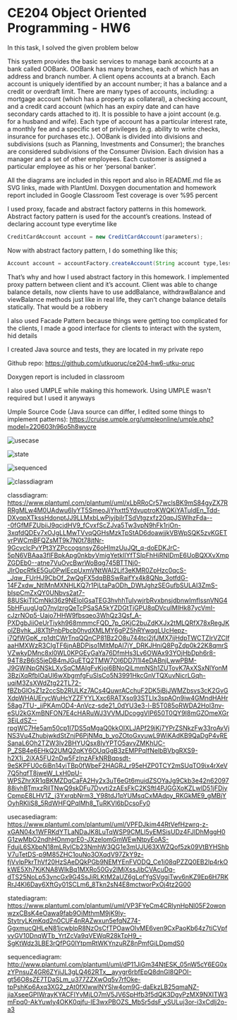 # CE204 Object Oriented Programming - HW6

In this task, I solved the given problem below

This system provides the basic services to manage bank accounts at a bank called OOBank.
OOBank has many branches, each of which has an address and branch number. A client opens
accounts at a branch. Each account is uniquely identified by an account number; it has a
balance and a credit or overdraft limit. There are many types of accounts, including: a mortgage
account (which has a property as collateral), a checking account, and a credit card account
(which has an expiry date and can have secondary cards attached to it). It is possible to have a
joint account (e.g. for a husband and wife). Each type of account has a particular interest rate, a
monthly fee and a specific set of privileges (e.g. ability to write checks, insurance for purchases
etc.). OOBank is divided into divisions and subdivisions (such as Planning, Investments and
Consumer); the branches are considered subdivisions of the Consumer Division. Each division
has a manager and a set of other employees. Each customer is assigned a particular employee
as his or her ‘personal banker’.

All the diagrams are included in this report and also in README.md file as SVG links, made with PlantUml.
Doxygen documentation and homework report included in Google Classroom
Test coverage is over %95 percent

I used proxy, facade and abstract factory patterns in this homework. Abstract factory pattern is used for the account’s creations. Instead of declaring account type everytime like

```java
CreditCardAccount account = new CreditCardAccount(parameters);
```

Now with abstract factory pattern, I do something like this;

```java
Account account = accountFactory.createAccount(String account type,less parameters);
```

That’s why and how I used abstract factory in this homework.
I implemented proxy pattern between client and it’s account. Client was able to change balance details, now clients have to use addBalance, withdrawBalance and viewBalance methods just like in real life, they can’t change balance details statically. That would be a robbery

I also used Facade Pattern because things were getting too complicated for the clients, I made a good interface for clients to interact with the system, hid details

I created Java source and tests, they are located in my private repo


Github repo: https://github.com/utkuoruc/ce204-hw6-utku-oruc


Doxygen report is included in classroom

I also used UMPLE while making this homework. 
Using UMPLE wasn't required but I used it anyways 

Umple Source Code (Java source can differ, I edited some things to implement patterns): https://cruise.umple.org/umpleonline/umple.php?model=220603h96o5h8wycre


![usecase](https://www.plantuml.com/plantuml/svg/VPFDJkim44RtVefHzwrq-z-xGAN04x1WFRKdYTLaNDaJK8LuTqWSP9CMLl5yEMSisUDz4FJIDhMggH0G1zwMbO2ndhHOnmgrE0-JXzeIomGmWEwNtpyEoAS-FdujL6SXbpN18mLRylCb23NmhW3QG1e3mUJU63XWZQof5zk09VtBYHShbV7uTetDS-p9M85ZHC1ouNo3OXqdV97ZkY9z-fjVvlpPkrThVf20HzSAeDQkPGb9NEMYEnFVODQ_Ce1i08qPZZQ0EB2Ip4rkOkWE5Xh7KjKNA8WIkBq1MXRo50Gy2lMjXssJjbCVAcuDq-dTS25NoLp53yncGx9G4SsJiRLKtM2aUZ6gLofYgSVggiTwv6nKZ9Ep6H7RKRrJ4Kl6Day6XftGy01SCLm6_8Tkn2sN4E8mctworPxOj4tz2G00)

![state](https://www.plantuml.com/plantuml/svg/VP1D2i8m48NtESMiXLwW2saLbzqew48aJ9En2Os99AcbjxT2IQq5T_FppRp7Aq947xk7OTVD3JBfUfjjePIILyxIm5ALTXSTbVJOJq1gbzHUaMXv-K9jiDP6no47yPc1laDK13KQj8901t0jM-Ffqy5xvtb58M13EUpcE-iYa7LTezW2WcnbCuSZFGdZFw5J9yJuO9QQ1kndaGxEcde--M7VJIB6J5b1LexvlW40)

![sequenced](http://www.plantuml.com/plantuml/svg/dP11JiGm34NtESK_05nW5cY6EG0xzYPnsuZ4GR6ZYjiJL3gLQ462RTx__ayvgr6rbfEpQ8dnGl8QPOI-gt56O8sZE7TDaSLm_u377ZZXwOq5v7rfOke-tpPshKp6Axq3XG2_zAt0fXlwwlNYSlw4om9G-daEkzLB25qmaNZ-jiaXseeGPIWrayKYACFlYvMjLO7mV5JV6SpHfb3f5dQK3DgyPzMX9NXITW3mFpq0-AkYuwIy4OKK0qjfu-IE3wxPBOZS_MbSr5dsF_ySULuj3or-i3xCdlj2o-a3)

![classdiagram](https://www.plantuml.com/plantuml/svg/xLbRRoCr57wclsBK9mS84gyZX7RRRgMLw4M0UAdwu6IyYT5SmeoJjYhxtt5YdvuptroKWQKiYATuldEn_Tdd-DXvqpXTkssHdonptJJ9LLMxbLwPjyjbjIrTSdVtgzxfz20qpJSWlhzFda---0fGfMFZUbiiJ9qcjdHV9_fCvxfScZJva5Tw3vpN9hFk1rjOn-3xqfdQDEv7xOJgLLMwTVvqQGHsMzkTpStAD6doawjjkVBWpSQK5zvKGETvrPWCmBFQZsMT9k7N0t78jtNr-9GcyclcPvYPt3YZPccogsnsyZ6oHImzUuJQt_q-doEDKJrC-5pN6VBAaa3flFBpkApg0nkbyVmigYetklIYfTSIpFhHiRNIDmE6UoBQXXvXmpZGDEb0--atne7VuOvcBwrWoBqg745BTTNj0-JIrOpcRfkE5Gu0PwIEcpUxmVNtWAl2Ljf3eKMR0ZpHzc0qcS-_Jqw_FUrHJ9CbOf_2wQgFX5dqBBSwRaifYx4k8QNp_3otfdG-14FZxdw_NtIMnMXNHLKQ7r1PjLtaPaODh_DWtJghzSEGufbSULAI3ZmS-bIspCmZxQY0UNbvs2at7-88USkiTICmNkI36z9NEloIGsaTEG3hvhhTuIywjrbRvxbnsjdbnwImfIssnVNG45bHFuugUgO7nylzrgQeTcPSaSA5kYZDGtTjGPU8qDVcuIMIHk87ycVmI-cJzrNOp5-Uajo7HHW9fbsqeo3WhQz3Qsf_A-PXDgbJiiOeUrTiykh968mmmcFQD_7p_GKjC2buZdKXJx2tMLQRfX78xRegJKolZBvhk_J8XTtPnbPbcb0hvdXMLMY6gPZ5hRYwqgLUcHepz-i7QfWGpK_rp1dtCWrTnqQQnCP81Bz2O8u744tci2jfJMX7ijHdpTWCTZIrVZCIfaaHMXWzR3CIgTF6jnABDPiso1MltMpAI7jY_DRKJHniQ8PgZdp0k22K8qmrSVZwkyDMnc8xl0WL0KPGEyGaYa76DfmHs3Lv6OWAx93YOjHbDph6r8-94T8zB6jS5jeDB4mJGuETQ2TMW7OI6DD7l1l4eDABnjLwwPBM-J9GWiNpGNSkLXvSqCMAIgFvKjoi6BNoQiLmmNSh1ZUTovK7AxXSxNlYonM3BzjXqRfbIOaUl6wXbgmfgFuSlsCo5N3991HkcGnVTQXuvNicrLGqh-uqiM3ZsXWdZtg22TL72-fBZbGlOsZ1z2ccSb2RULKz7ACs4QuwrACchuF2DK5jBjJWMZbsvs3cK2GvGXdpWHAUErycWuHcYZZFYYLXxc6RATXso93STLIx3spAOn9iw4GMndHAHr58ag7TU-_ijPKAmOD4-AnVcz-sde21_0dYU3e3-l-B5T085oRWDA2Hol3nv-eSU2kGXmBNFON7E4cHARuWJ3VVMJDcoggVIP650T0QY9I8mGZOmeXGr3EiLdSZ--rpgWC7He5am50cp1I7DS5qMgaQ0kkOIXLJAPf29jKj7YPrZSNkzFw33roAyVjNS3Vu4ZhubjwkdStZnjP6PjNMq_b_yoZOtoGxyuwL9WiKAdKB9QaDgP4vRESanaL6Oh2TZW3lv2BHYUQsx8IyYPTO5avvZMKhUC-P_ZSB4e6EHkQ2UMQ2qKY6OUqGgB3zEMPPqlfNelbBVbgRXS9-h2X1j_2iXA5FU2nDw5FzInzAFkNRBqpsdt-9eSKPFU0c6iBn14yiTBp0fWbeF2HAGRJ_r95eHZP0TCY2mSUqTO9ix4rXeV7Q5hqfT8jweW_LxH0pU-WPSZhrXR1qBKMZDqCaFA2Hy2x3uT6eGt6muidZSOYaJg9Ckb3e42n6209788ivhBTmxzRilTNwQ9skDFu7Dvvti2zAEsFkC2KSftl4PJGGXoKZLwlD51jFDiyCpmpE8LHV1Z_j3YxrqbNrm3_Y98tdJ1pYUMsqCxMAdpy_RKGkME9_gMBjYOyhRKliS8_5RdWHFQPqlMh8_TuRKVl6bDcsoFy0)

classdiagram: https://www.plantuml.com/plantuml/uml/xLbRRoCr57wclsBK9mS84gyZX7RRRgMLw4M0UAdwu6IyYT5SmeoJjYhxtt5YdvuptroKWQKiYATuldEn_Tdd-DXvqpXTkssHdonptJJ9LLMxbLwPjyjbjIrTSdVtgzxfz20qpJSWlhzFda---0fGfMFZUbiiJ9qcjdHV9_fCvxfScZJva5Tw3vpN9hFk1rjOn-3xqfdQDEv7xOJgLLMwTVvqQGHsMzkTpStAD6doawjjkVBWpSQK5zvKGETvrPWCmBFQZsMT9k7N0t78jtNr-9GcyclcPvYPt3YZPccogsnsyZ6oHImzUuJQt_q-doEDKJrC-5pN6VBAaa3flFBpkApg0nkbyVmigYetklIYfTSIpFhHiRNIDmE6UoBQXXvXmpZGDEb0--atne7VuOvcBwrWoBqg745BTTNj0-JIrOpcRfkE5Gu0PwIEcpUxmVNtWAl2Ljf3eKMR0ZpHzc0qcS-_Jqw_FUrHJ9CbOf_2wQgFX5dqBBSwRaifYx4k8QNp_3otfdG-14FZxdw_NtIMnMXNHLKQ7r1PjLtaPaODh_DWtJghzSEGufbSULAI3ZmS-bIspCmZxQY0UNbvs2at7-88USkiTICmNkI36z9NEloIGsaTEG3hvhhTuIywjrbRvxbnsjdbnwImfIssnVNG45bHFuugUgO7nylzrgQeTcPSaSA5kYZDGtTjGPU8qDVcuIMIHk87ycVmI-cJzrNOp5-Uajo7HHW9fbsqeo3WhQz3Qsf_A-PXDgbJiiOeUrTiykh968mmmcFQD_7p_GKjC2buZdKXJx2tMLQRfX78xRegJKolZBvhk_J8XTtPnbPbcb0hvdXMLMY6gPZ5hRYwqgLUcHepz-i7QfWGpK_rp1dtCWrTnqQQnCP81Bz2O8u744tci2jfJMX7ijHdpTWCTZIrVZCIfaaHMXWzR3CIgTF6jnABDPiso1MltMpAI7jY_DRKJHniQ8PgZdp0k22K8qmrSVZwkyDMnc8xl0WL0KPGEyGaYa76DfmHs3Lv6OWAx93YOjHbDph6r8-94T8zB6jS5jeDB4mJGuETQ2TMW7OI6DD7l1l4eDABnjLwwPBM-J9GWiNpGNSkLXvSqCMAIgFvKjoi6BNoQiLmmNSh1ZUTovK7AxXSxNlYonM3BzjXqRfbIOaUl6wXbgmfgFuSlsCo5N3991HkcGnVTQXuvNicrLGqh-uqiM3ZsXWdZtg22TL72-fBZbGlOsZ1z2ccSb2RULKz7ACs4QuwrACchuF2DK5jBjJWMZbsvs3cK2GvGXdpWHAUErycWuHcYZZFYYLXxc6RATXso93STLIx3spAOn9iw4GMndHAHr58ag7TU-_ijPKAmOD4-AnVcz-sde21_0dYU3e3-l-B5T085oRWDA2Hol3nv-eSU2kGXmBNFON7E4cHARuWJ3VVMJDcoggVIP650T0QY9I8mGZOmeXGr3EiLdSZ--rpgWC7He5am50cp1I7DS5qMgaQ0kkOIXLJAPf29jKj7YPrZSNkzFw33roAyVjNS3Vu4ZhubjwkdStZnjP6PjNMq_b_yoZOtoGxyuwL9WiKAdKB9QaDgP4vRESanaL6Oh2TZW3lv2BHYUQsx8IyYPTO5avvZMKhUC-P_ZSB4e6EHkQ2UMQ2qKY6OUqGgB3zEMPPqlfNelbBVbgRXS9-h2X1j_2iXA5FU2nDw5FzInzAFkNRBqpsdt-9eSKPFU0c6iBn14yiTBp0fWbeF2HAGRJ_r95eHZP0TCY2mSUqTO9ix4rXeV7Q5hqfT8jweW_LxH0pU-WPSZhrXR1qBKMZDqCaFA2Hy2x3uT6eGt6muidZSOYaJg9Ckb3e42n6209788ivhBTmxzRilTNwQ9skDFu7Dvvti2zAEsFkC2KSftl4PJGGXoKZLwlD51jFDiyCpmpE8LHV1Z_j3YxrqbNrm3_Y98tdJ1pYUMsqCxMAdpy_RKGkME9_gMBjYOyhRKliS8_5RdWHFQPqlMh8_TuRKVl6bDcsoFy0

usecasediagram: https://www.plantuml.com/plantuml/uml/VPFDJkim44RtVefHzwrq-z-xGAN04x1WFRKdYTLaNDaJK8LuTqWSP9CMLl5yEMSisUDz4FJIDhMggH0G1zwMbO2ndhHOnmgrE0-JXzeIomGmWEwNtpyEoAS-FdujL6SXbpN18mLRylCb23NmhW3QG1e3mUJU63XWZQof5zk09VtBYHShbV7uTetDS-p9M85ZHC1ouNo3OXqdV97ZkY9z-fjVvlpPkrThVf20HzSAeDQkPGb9NEMYEnFVODQ_Ce1i08qPZZQ0EB2Ip4rkOkWE5Xh7KjKNA8WIkBq1MXRo50Gy2lMjXssJjbCVAcuDq-dTS25NoLp53yncGx9G4SsJiRLKtM2aUZ6gLofYgSVggiTwv6nKZ9Ep6H7RKRrJ4Kl6Day6XftGy01SCLm6_8Tkn2sN4E8mctworPxOj4tz2G00

statediagram: https://www.plantuml.com/plantuml/uml/VP3FYeCm4CRlynHpNl05F2owonwzxCBsK4eOawa9fab9OiMthmM9jK9ly-StytryLKmKqd2n0CUF4nRAZwxun5efqNZ74-GgxmucQHLeN81jcwblpR8NzOsCfTPOawOIvME6ven9CxPaoKb64z7tiCVpfvyGV10DnqWTb_YrtZcVa9qVEWqR28kTpH9_-SgKtWdz3LBE3rQfPG0lYtpmRtWKYnzuRZ8nPmfGiLDpmdS0

sequencediagram: http://www.plantuml.com/plantuml/uml/dP11JiGm34NtESK_05nW5cY6EG0xzYPnsuZ4GR6ZYjiJL3gLQ462RTx__ayvgr6rbfEpQ8dnGl8QPOI-gt56O8sZE7TDaSLm_u377ZZXwOq5v7rfOke-tpPshKp6Axq3XG2_zAt0fXlwwlNYSlw4om9G-daEkzLB25qmaNZ-jiaXseeGPIWrayKYACFlYvMjLO7mV5JV6SpHfb3f5dQK3DgyPzMX9NXITW3mFpq0-AkYuwIy4OKK0qjfu-IE3wxPBOZS_MbSr5dsF_ySULuj3or-i3xCdlj2o-a3
